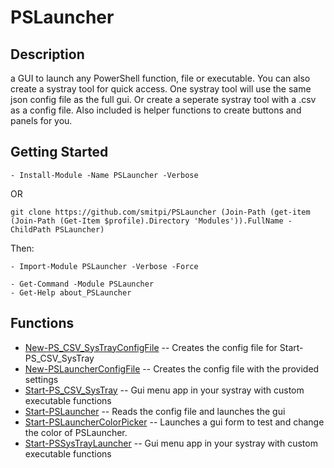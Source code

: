 # PSLauncher
 
## Description
a GUI to launch any PowerShell function, file or executable. You can also create a systray tool for quick access. One systray tool will use
the same json config file as the full gui. Or create a seperate systray tool with a .csv as a config file.
Also included is helper functions to create buttons and panels for you.
 
## Getting Started
```
- Install-Module -Name PSLauncher -Verbose
```
OR
```
git clone https://github.com/smitpi/PSLauncher (Join-Path (get-item (Join-Path (Get-Item $profile).Directory 'Modules')).FullName -ChildPath PSLauncher)
```
Then:
```
- Import-Module PSLauncher -Verbose -Force
 
- Get-Command -Module PSLauncher
- Get-Help about_PSLauncher
```
 
## Functions
- [New-PS_CSV_SysTrayConfigFile](https://smitpi.github.io/PSLauncher/#New-PS_CSV_SysTrayConfigFile) -- Creates the config file for Start-PS_CSV_SysTray
- [New-PSLauncherConfigFile](https://smitpi.github.io/PSLauncher/#New-PSLauncherConfigFile) -- Creates the config file with the provided settings
- [Start-PS_CSV_SysTray](https://smitpi.github.io/PSLauncher/#Start-PS_CSV_SysTray) -- Gui menu app in your systray with custom executable functions
- [Start-PSLauncher](https://smitpi.github.io/PSLauncher/#Start-PSLauncher) -- Reads the config file and launches the gui
- [Start-PSLauncherColorPicker](https://smitpi.github.io/PSLauncher/#Start-PSLauncherColorPicker) -- Launches a gui form to test and change the color of PSLauncher.
- [Start-PSSysTrayLauncher](https://smitpi.github.io/PSLauncher/#Start-PSSysTrayLauncher) -- Gui menu app in your systray with custom executable functions
